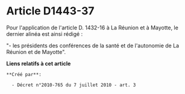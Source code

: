 # Article D1443-37

Pour l'application de l'article D. 1432-16 à La Réunion et à Mayotte, le dernier alinéa est ainsi rédigé : 

"- les présidents des conférences de la santé et de l'autonomie de La Réunion et de Mayotte".

**Liens relatifs à cet article**

	**Créé par**:

	  - Décret n°2010-765 du 7 juillet 2010 - art. 3
